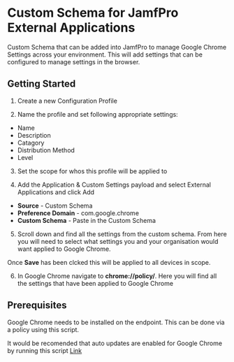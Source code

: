 # Custom Schema for JamfPro External Applications
Custom Schema that can be added into JamfPro to manage Google Chrome Settings across your environment. This will add settings that can be configured to manage settings in the browser.

## Getting Started
1. Create a new Configuration Profile

2. Name the profile and set following appropriate settings:
  - Name
  - Description
  - Catagory   
  - Distribution Method
  - Level
  
3. Set the scope for whos this profile will be applied to

4. Add the Application & Custom Settings payload and select External Applications and click Add
  -  **Source** - Custom Schema 
  - **Preference Domain** - com.google.chrome
  - **Custom Schema** - Paste in the Custom Schema
  
 5. Scroll down and find all the settings from the custom schema. From here you will need to select what settings you and your organisation would want applied to Google Chrome. 
 
 Once **Save** has been clcked this will be applied to all devices in scope.
 
 6. In Google Chrome navigate to **chrome://policy/**. Here you will find all the settings that have been applied to Google Chrome

## Prerequisites
Google Chrome needs to be installed on the endpoint. This can be done via a policy using this script. 

It would be recomended that auto updates are enabled for Google Chrome by running this script [Link](https://github.com/hjuutilainen/adminscripts/raw/master/chrome-enable-autoupdates.py)
